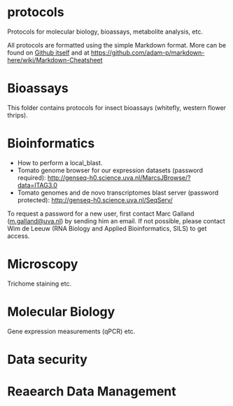# protocols
Protocols for molecular biology, bioassays, metabolite analysis, etc.

All protocols are formatted using the simple Markdown format.
More can be found on [Github itself](https://guides.github.com/features/mastering-markdown/) and at https://github.com/adam-p/markdown-here/wiki/Markdown-Cheatsheet  

# Bioassays
This folder contains protocols for insect bioassays (whitefly, western flower thrips).

# Bioinformatics
* How to perform a local_blast.
* Tomato genome browser for our expression datasets (password required): http://genseq-h0.science.uva.nl/MarcsJBrowse/?data=ITAG3.0
* Tomato genomes and de novo transcriptomes blast server (password protected): http://genseq-h0.science.uva.nl/SeqServ/

To request a password for a new user, first contact Marc Galland (m.galland@uva.nl) by sending him an email.  If not possible, please contact Wim de Leeuw (RNA Biology and Applied Bioinformatics, SILS) to get access. 

# Microscopy
Trichome staining etc.

# Molecular Biology
Gene expression measurements (qPCR) etc.

# Data security

# Reaearch Data Management
